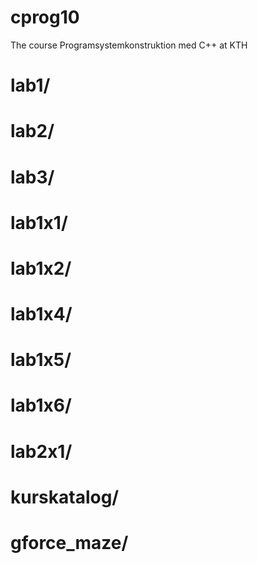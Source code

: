 cprog10
=======

The course Programsystemkonstruktion med C++ at KTH

lab1/
=====

lab2/
=====

lab3/
=====

lab1x1/
=======

lab1x2/
=======

lab1x4/
=======

lab1x5/
=======

lab1x6/
=======

lab2x1/
=======

kurskatalog/
============

gforce_maze/
============


